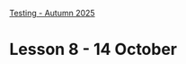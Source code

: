 [Testing - Autumn 2025](https://github.com/arturomorarioja-kea/SD_Testing_E25/blob/main/README.md)

# Lesson 8 - 14 October
